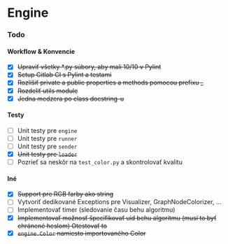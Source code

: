 # Engine

### Todo

#### Workflow & Konvencie

- [x] <s>Upraviť všetky *.py súbory, aby mali 10/10 v Pylint</s>
- [x] <s>Setup Gitlab CI s Pylint a testami</s>
- [x] <s>Rozlíšiť private a public properties a methods pomocou prefixu _</s>
- [x] <s>Rozdeliť utils module</s>
- [x] <s>Jedna medzera po class docstring-u</s>

#### Testy

- [ ] Unit testy pre `engine`
- [ ] Unit testy pre `runner`
- [ ] Unit testy pre `sender`
- [x] <s>Unit testy pre `loader`</s>
- [ ] Pozrieť sa neskôr na `test_color.py` a skontrolovať kvalitu

#### Iné

- [x] <s>Support pre RGB farby ako string</s>
- [ ] Vytvoriť dedikované Exceptions pre Visualizer, GraphNodeColorizer, ...
- [ ] Implementovať timer (sledovanie času behu algoritmu)
- [x] <s>Implementovať možnosť špecifikovať uid behu algoritmu (musí to byť chránené heslom) Otestovať to</s>
- [x] <s>`engine.Color` namiesto importovaného Color</s>
